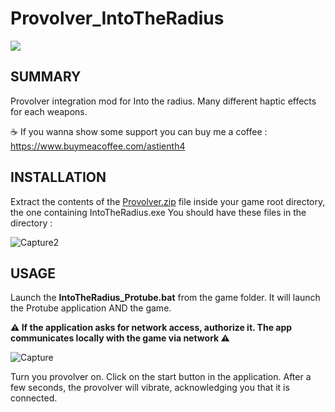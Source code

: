 # Provolver_IntoTheRadius

<img src="https://cdn.akamai.steamstatic.com/steam/apps/1012790/header_alt_assets_4.jpg?t=1695914547"/>

## SUMMARY
Provolver integration mod for Into the radius. Many different haptic effects for each weapons.

☕ If you wanna show some support you can buy me a coffee : https://www.buymeacoffee.com/astienth4

## INSTALLATION
Extract the contents of the [Provolver.zip](https://github.com/Astienth/Provolver_IntoTheRadius/releases/download/1.0/IntoTheRadius_Protube.zip) file inside your game root directory, the one containing IntoTheRadius.exe
You should have these files in the directory :

<img src="https://i.ibb.co/ZgyXGpP/Capture2.jpg" alt="Capture2" border="0">

## USAGE
Launch the <b>IntoTheRadius_Protube.bat</b> from the game folder.
It will launch the Protube application AND the game.

<b> ⚠️  If the application asks for network access, authorize it. The app communicates locally with the game via network ⚠️ </b>

<img src="https://i.ibb.co/d0BzdD0/Capture.jpg" alt="Capture" border="0">

Turn you provolver on.
Click on the start button in the application.
After a few seconds, the provolver will vibrate, acknowledging you that it is connected.
